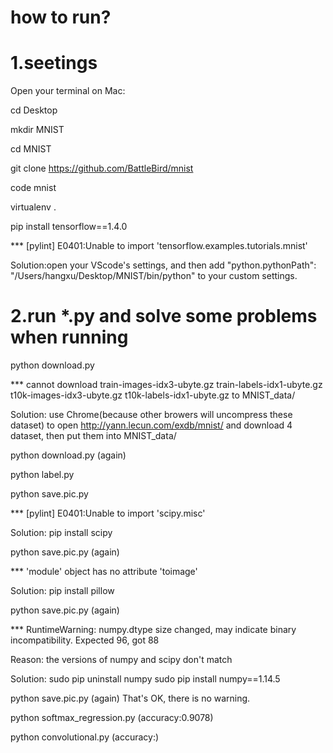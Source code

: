 # how to run?

# 1.seetings

Open your terminal on Mac:

   cd Desktop

   mkdir MNIST

   cd MNIST

   git clone https://github.com/BattleBird/mnist

   code mnist

   virtualenv .

   pip install tensorflow==1.4.0
   

*** [pylint] E0401:Unable to import 'tensorflow.examples.tutorials.mnist'

Solution:open your VScode's settings, and then add  "python.pythonPath": "/Users/hangxu/Desktop/MNIST/bin/python" to your custom settings.
   
# 2.run *.py and solve some problems when running

python download.py

*** cannot download train-images-idx3-ubyte.gz train-labels-idx1-ubyte.gz t10k-images-idx3-ubyte.gz t10k-labels-idx1-ubyte.gz to          MNIST_data/

Solution: use Chrome(because other browers will uncompress these dataset) to open http://yann.lecun.com/exdb/mnist/ and download 4       dataset, then put them into MNIST_data/


   python download.py (again)

   python label.py

   python save.pic.py
   

*** [pylint] E0401:Unable to import 'scipy.misc'

Solution: pip install scipy


   python save.pic.py (again)

*** 'module' object has no attribute 'toimage'

Solution: pip install pillow


   python save.pic.py (again)
   

*** RuntimeWarning: numpy.dtype size changed, may indicate binary incompatibility. Expected 96, got 88

Reason: the versions of numpy and scipy don't match

Solution: sudo pip uninstall numpy
          sudo pip install numpy==1.14.5
          
          
   python save.pic.py (again) That's OK, there is no warning.

   python softmax_regression.py (accuracy:0.9078)

   python convolutional.py (accuracy:)
